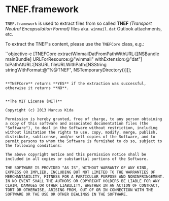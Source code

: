 TNEF.framework
========

`TNEF.framework` is used to extract files from so called **TNEF** *(Transport Neutral Encapsulation Format)* files aka. `winmail.dat` Outlook attachments, etc.

To extract the TNEF's content, please use the `TNEFCore` class, e.g.:

``objective-c
[TNEFCore extractWinmailDatFromPathWithURL:[[NSBundle mainBundle] URLForResource:@"winmail" withExtension:@"dat"]
                               toPathAtURL:[NSURL fileURLWithPath:[NSString stringWithFormat:@"%@TNEF", NSTemporaryDirectory()]]];
```

**TNEFCore** returns **YES** if the extraction was successful, otherwise it returns **NO**.


**The MIT License (MIT)**

Copyright (c) 2013 Marcus Kida

Permission is hereby granted, free of charge, to any person obtaining a copy of this software and associated documentation files (the "Software"), to deal in the Software without restriction, including without limitation the rights to use, copy, modify, merge, publish, distribute, sublicense, and/or sell copies of the Software, and to permit persons to whom the Software is furnished to do so, subject to the following conditions:

The above copyright notice and this permission notice shall be included in all copies or substantial portions of the Software.

THE SOFTWARE IS PROVIDED "AS IS", WITHOUT WARRANTY OF ANY KIND, EXPRESS OR IMPLIED, INCLUDING BUT NOT LIMITED TO THE WARRANTIES OF MERCHANTABILITY, FITNESS FOR A PARTICULAR PURPOSE AND NONINFRINGEMENT. IN NO EVENT SHALL THE AUTHORS OR COPYRIGHT HOLDERS BE LIABLE FOR ANY CLAIM, DAMAGES OR OTHER LIABILITY, WHETHER IN AN ACTION OF CONTRACT, TORT OR OTHERWISE, ARISING FROM, OUT OF OR IN CONNECTION WITH THE SOFTWARE OR THE USE OR OTHER DEALINGS IN THE SOFTWARE.